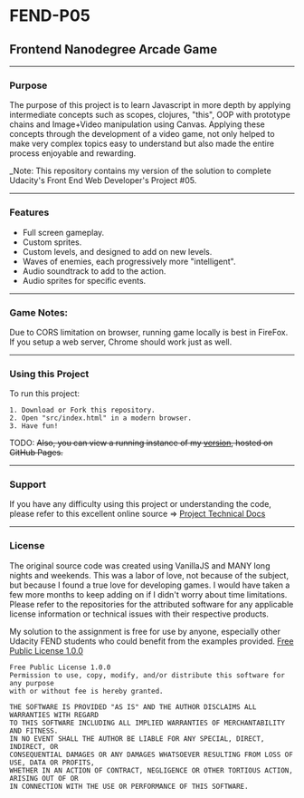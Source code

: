 

# FEND-P05

## Frontend Nanodegree Arcade Game

* * *

### Purpose

The purpose of this project is to learn Javascript in more depth by applying intermediate concepts such as scopes, clojures, "this", OOP with prototype chains and Image+Video manipulation using Canvas.  Applying these concepts through the development of a video game, not only helped to make very complex topics easy to understand but also made the entire process enjoyable and rewarding.

_Note: This repository contains my version of the solution to complete Udacity's Front End Web Developer's Project #05.

* * *

### Features

-   Full screen gameplay.
-   Custom sprites.
-   Custom levels, and designed to add on new levels.
-   Waves of enemies, each progressively more "intelligent".
-   Audio soundtrack to add to the action.
-   Audio sprites for specific events.


* * *

### Game Notes:

Due to CORS limitation on browser, running game locally is best in FireFox.  If you setup a web server, Chrome should work just as well.


* * *

### Using this Project

To run this project:

```english
1. Download or Fork this repository.
2. Open "src/index.html" in a modern browser.
3. Have fun!
```

TODO: ~~Also, you can view a running instance of my [version](https://rlugojr.github.io/FEND-P05/), hosted on GitHub Pages.~~

* * *

### Support

If you have any difficulty using this project or understanding the code,
please refer to this excellent online source => [Project Technical Docs](https://www.udacity.com/course/front-end-web-developer-nanodegree--nd001)

* * *

### License

The original source code was created using VanillaJS and MANY long nights and weekends.   This was a labor of love, not because of the subject, but because I found a true love for developing games.  I would have taken a few more months to keep adding on if I didn't worry about time limitations.  Please refer to the repositories for the attributed software for any applicable license information or technical issues with their respective products.

My solution to the assignment is free for use by anyone, especially other Udacity FEND students who could benefit from the examples provided.
[Free Public License 1.0.0](https://opensource.org/licenses/FPL-1.0.0)

```english
Free Public License 1.0.0
Permission to use, copy, modify, and/or distribute this software for any purpose
with or without fee is hereby granted.

THE SOFTWARE IS PROVIDED "AS IS" AND THE AUTHOR DISCLAIMS ALL WARRANTIES WITH REGARD
TO THIS SOFTWARE INCLUDING ALL IMPLIED WARRANTIES OF MERCHANTABILITY AND FITNESS.
IN NO EVENT SHALL THE AUTHOR BE LIABLE FOR ANY SPECIAL, DIRECT, INDIRECT, OR
CONSEQUENTIAL DAMAGES OR ANY DAMAGES WHATSOEVER RESULTING FROM LOSS OF USE, DATA OR PROFITS,
WHETHER IN AN ACTION OF CONTRACT, NEGLIGENCE OR OTHER TORTIOUS ACTION, ARISING OUT OF OR
IN CONNECTION WITH THE USE OR PERFORMANCE OF THIS SOFTWARE.
```
